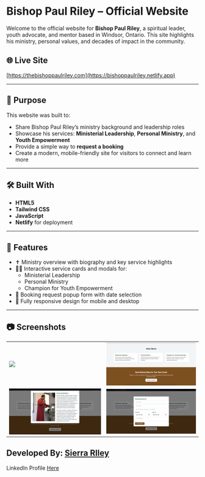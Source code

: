 # Bishop Paul Riley – Official Website

Welcome to the official website for **Bishop Paul Riley**, a spiritual leader, youth advocate, and mentor based in Windsor, Ontario. This site highlights his ministry, personal values, and decades of impact in the community.

## 🌐 Live Site  
[https://thebishoppaulriley.com](https://bishoppaulriley.netlify.app)

---

## 📌 Purpose

This website was built to:

- Share Bishop Paul Riley’s ministry background and leadership roles  
- Showcase his services: **Ministerial Leadership**, **Personal Ministry**, and **Youth Empowerment**  
- Provide a simple way to **request a booking**  
- Create a modern, mobile-friendly site for visitors to connect and learn more

---

## 🛠 Built With

- **HTML5**  
- **Tailwind CSS**  
- **JavaScript**  
- **Netlify** for deployment

---

## 📸 Features

- ✝️ Ministry overview with biography and key service highlights  
- 🧑‍💼 Interactive service cards and modals for:
  - Ministerial Leadership  
  - Personal Ministry  
  - Champion for Youth Empowerment  
- 📅 Booking request popup form with date selection  
- 📱 Fully responsive design for mobile and desktop

---

## 📷 Screenshots
<table>
  <tr>
    <td><img src="home.png" width="400"/></td>
    <td><img src="services.png" width="400"/></td>
  </tr>
  <tr>
    <td><img src="popup.png" width="400"/></td>
    <td><img src="form.png" width="400"/></td>
  </tr>
</table>

## Developed By: [Sierra RIley](@sierrariley) 
LinkedIn Profile [Here](www.linkedin.com/in/sierra-riley-a4a267146)
